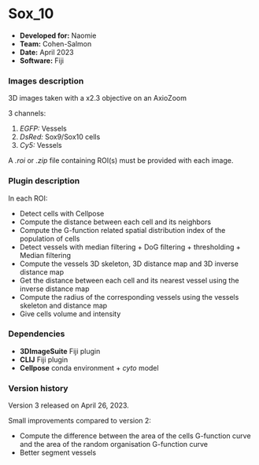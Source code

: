 # Sox_10

* **Developed for:** Naomie
* **Team:** Cohen-Salmon
* **Date:** April 2023
* **Software:** Fiji


### Images description

3D images taken with a x2.3 objective on an AxioZoom

3 channels:
  1. *EGFP:* Vessels
  2. *DsRed:* Sox9/Sox10 cells
  3. *Cy5:* Vessels
  
A *.roi* or *.zip* file containing ROI(s) must be provided with each image.

### Plugin description

In each ROI:
* Detect cells with Cellpose
* Compute the distance between each cell and its neighbors
* Compute the G-function related spatial distribution index of the population of cells
* Detect vessels with median filtering + DoG filtering + thresholding + Median filtering
* Compute the vessels 3D skeleton, 3D distance map and 3D inverse distance map
* Get the distance between each cell and its nearest vessel using the inverse distance map
* Compute the radius of the corresponding vessels using the vessels skeleton and distance map
* Give cells volume and intensity

### Dependencies

* **3DImageSuite** Fiji plugin
* **CLIJ** Fiji plugin
* **Cellpose** conda environment + *cyto* model

### Version history

Version 3 released on April 26, 2023.

Small improvements compared to version 2:
* Compute the difference between the area of the cells G-function curve and the area of the random organisation G-function curve
* Better segment vessels
